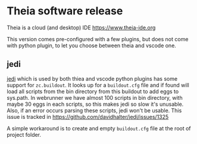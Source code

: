 # Theia software release

Theia is a cloud (and desktop) IDE https://www.theia-ide.org

This version comes pre-configured with a few plugins, but does not come with python plugin, to let
you choose between theia and vscode one.

## jedi

[jedi](https://github.com/davidhalter/jedi) which is used by both thiea and vscode python plugins has
some support for `zc.buildout`. It looks up for a `buildout.cfg` file and if found will load all scripts
from the bin directory from this buildout to add eggs to sys.path. In webrunner we have almost 100 scripts
in bin directory, with maybe 30 eggs in each scripts, so this makes jedi so slow it's unusable. Also, if
an error occurs parsing these scripts, jedi won't be usable. This issue is tracked in
https://github.com/davidhalter/jedi/issues/1325

A simple workaround is to create and empty `buildout.cfg` file at the root of project folder.
